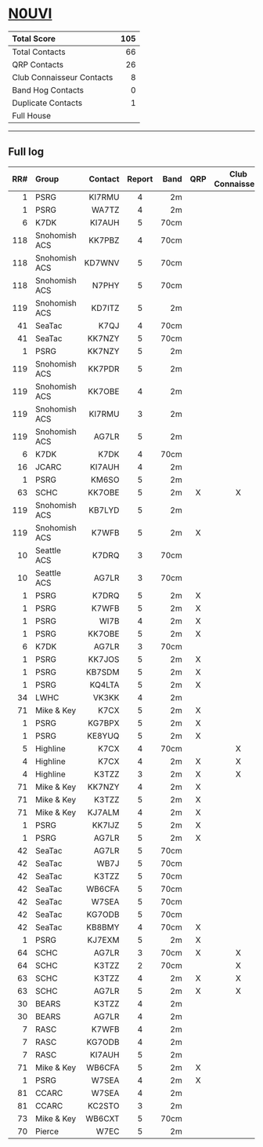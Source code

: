# [N0UVI](https://www.qrz.com/db/N0UVI)

| Total Score               |   105 |
|:--------------------------|------:|
| Total Contacts            |    66 |
| QRP Contacts              |    26 |
| Club Connaisseur Contacts |     8 |
| Band Hog Contacts         |     0 |
| Duplicate Contacts        |     1 |
| Full House                |       |

---

## Full log

|   RR# | Group         |   Contact |  Report  |   Band |  QRP  |  Club Connaisseur  |  Band Hog  |   QSO Score |
|------:|:--------------|----------:|:--------:|-------:|:-----:|:------------------:|:----------:|------------:|
|     1 | PSRG          |    KI7RMU |    4     |     2m |       |                    |            |           1 |
|     1 | PSRG          |     WA7TZ |    4     |     2m |       |                    |            |           1 |
|     6 | K7DK          |    KI7AUH |    5     |   70cm |       |                    |            |           1 |
|   118 | Snohomish ACS |    KK7PBZ |    4     |   70cm |       |                    |            |           1 |
|   118 | Snohomish ACS |    KD7WNV |    5     |   70cm |       |                    |            |           1 |
|   118 | Snohomish ACS |     N7PHY |    5     |   70cm |       |                    |            |           1 |
|   119 | Snohomish ACS |    KD7ITZ |    5     |     2m |       |                    |            |           1 |
|    41 | SeaTac        |      K7QJ |    4     |   70cm |       |                    |            |           1 |
|    41 | SeaTac        |    KK7NZY |    5     |   70cm |       |                    |            |           1 |
|     1 | PSRG          |    KK7NZY |    5     |     2m |       |                    |            |           1 |
|   119 | Snohomish ACS |    KK7PDR |    5     |     2m |       |                    |            |           1 |
|   119 | Snohomish ACS |    KK7OBE |    4     |     2m |       |                    |            |           1 |
|   119 | Snohomish ACS |    KI7RMU |    3     |     2m |       |                    |            |           1 |
|   119 | Snohomish ACS |     AG7LR |    5     |     2m |       |                    |            |           1 |
|     6 | K7DK          |      K7DK |    4     |   70cm |       |                    |            |           1 |
|    16 | JCARC         |    KI7AUH |    4     |     2m |       |                    |            |           1 |
|     1 | PSRG          |     KM6SO |    5     |     2m |       |                    |            |           1 |
|    63 | SCHC          |    KK7OBE |    5     |     2m |   X   |         X          |            |           4 |
|   119 | Snohomish ACS |    KB7LYD |    5     |     2m |       |                    |            |           1 |
|   119 | Snohomish ACS |     K7WFB |    5     |     2m |   X   |                    |            |           2 |
|    10 | Seattle ACS   |     K7DRQ |    3     |   70cm |       |                    |            |           1 |
|    10 | Seattle ACS   |     AG7LR |    3     |   70cm |       |                    |            |           1 |
|     1 | PSRG          |     K7DRQ |    5     |     2m |   X   |                    |            |           2 |
|     1 | PSRG          |     K7WFB |    5     |     2m |   X   |                    |            |           2 |
|     1 | PSRG          |      WI7B |    4     |     2m |   X   |                    |            |           2 |
|     1 | PSRG          |    KK7OBE |    5     |     2m |   X   |                    |            |           2 |
|     6 | K7DK          |     AG7LR |    3     |   70cm |       |                    |            |           1 |
|     1 | PSRG          |    KK7JOS |    5     |     2m |   X   |                    |            |           2 |
|     1 | PSRG          |    KB7SDM |    5     |     2m |   X   |                    |            |           2 |
|     1 | PSRG          |    KQ4LTA |    5     |     2m |   X   |                    |            |           2 |
|    34 | LWHC          |     VK3KK |    4     |     2m |       |                    |            |           1 |
|    71 | Mike & Key    |      K7CX |    5     |     2m |   X   |                    |            |           2 |
|     1 | PSRG          |    KG7BPX |    5     |     2m |   X   |                    |            |           2 |
|     1 | PSRG          |    KE8YUQ |    5     |     2m |   X   |                    |            |           2 |
|     5 | Highline      |      K7CX |    4     |   70cm |       |         X          |            |           2 |
|     4 | Highline      |      K7CX |    4     |     2m |   X   |         X          |            |           4 |
|     4 | Highline      |     K3TZZ |    3     |     2m |   X   |         X          |            |           4 |
|    71 | Mike & Key    |    KK7NZY |    4     |     2m |   X   |                    |            |           2 |
|    71 | Mike & Key    |     K3TZZ |    5     |     2m |   X   |                    |            |           2 |
|    71 | Mike & Key    |    KJ7ALM |    4     |     2m |   X   |                    |            |           2 |
|     1 | PSRG          |    KK7IJZ |    5     |     2m |   X   |                    |            |           2 |
|     1 | PSRG          |     AG7LR |    5     |     2m |   X   |                    |            |           2 |
|    42 | SeaTac        |     AG7LR |    5     |   70cm |       |                    |            |           1 |
|    42 | SeaTac        |      WB7J |    5     |   70cm |       |                    |            |           1 |
|    42 | SeaTac        |     K3TZZ |    5     |   70cm |       |                    |            |           1 |
|    42 | SeaTac        |    WB6CFA |    5     |   70cm |       |                    |            |           1 |
|    42 | SeaTac        |     W7SEA |    5     |   70cm |       |                    |            |           1 |
|    42 | SeaTac        |    KG7ODB |    5     |   70cm |       |                    |            |           1 |
|    42 | SeaTac        |    KB8BMY |    4     |   70cm |   X   |                    |            |           2 |
|     1 | PSRG          |    KJ7EXM |    5     |     2m |   X   |                    |            |           2 |
|    64 | SCHC          |     AG7LR |    3     |   70cm |   X   |         X          |            |           4 |
|    64 | SCHC          |     K3TZZ |    2     |   70cm |       |         X          |            |           2 |
|    63 | SCHC          |     K3TZZ |    4     |     2m |   X   |         X          |            |           4 |
|    63 | SCHC          |     AG7LR |    5     |     2m |   X   |         X          |            |           4 |
|    30 | BEARS         |     K3TZZ |    4     |     2m |       |                    |            |           1 |
|    30 | BEARS         |     AG7LR |    4     |     2m |       |                    |            |           1 |
|     7 | RASC          |     K7WFB |    4     |     2m |       |                    |            |           1 |
|     7 | RASC          |    KG7ODB |    4     |     2m |       |                    |            |           1 |
|     7 | RASC          |    KI7AUH |    5     |     2m |       |                    |            |           1 |
|    71 | Mike & Key    |    WB6CFA |    5     |     2m |   X   |                    |            |           2 |
|     1 | PSRG          |     W7SEA |    4     |     2m |   X   |                    |            |           2 |
|    81 | CCARC         |     W7SEA |    4     |     2m |       |                    |            |           1 |
|    81 | CCARC         |    KC2STO |    3     |     2m |       |                    |            |           1 |
|    73 | Mike & Key    |    WB6CXT |    5     |   70cm |       |                    |            |           1 |
|    70 | Pierce        |      W7EC |    5     |     2m |       |                    |            |           1 |